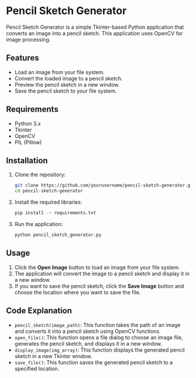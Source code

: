 # Pencil Sketch Generator

Pencil Sketch Generator is a simple Tkinter-based Python application that converts an image into a pencil sketch. This application uses OpenCV for image processing.

## Features

- Load an image from your file system.
- Convert the loaded image to a pencil sketch.
- Preview the pencil sketch in a new window.
- Save the pencil sketch to your file system.

## Requirements

- Python 3.x
- Tkinter
- OpenCV
- PIL (Pillow)

## Installation

1. Clone the repository:
    ```bash
    git clone https://github.com/yourusername/pencil-sketch-generator.git
    cd pencil-sketch-generator
    ```

2. Install the required libraries:
    ```bash
    pip install -r requirements.txt
    ```

3. Run the application:
    ```bash
    python pencil_sketch_generator.py
    ```

## Usage

1. Click the **Open Image** button to load an image from your file system.
2. The application will convert the image to a pencil sketch and display it in a new window.
3. If you want to save the pencil sketch, click the **Save Image** button and choose the location where you want to save the file.

## Code Explanation

- `pencil_sketch(image_path)`: This function takes the path of an image and converts it into a pencil sketch using OpenCV functions.
- `open_file()`: This function opens a file dialog to choose an image file, generates the pencil sketch, and displays it in a new window.
- `display_image(img_array)`: This function displays the generated pencil sketch in a new Tkinter window.
- `save_file()`: This function saves the generated pencil sketch to a specified location.

